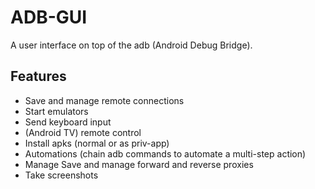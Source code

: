 # ADB-GUI
A user interface on top of the adb (Android Debug Bridge).

## Features
* Save and manage remote connections
* Start emulators
* Send keyboard input
* (Android TV) remote control
* Install apks (normal or as priv-app)
* Automations (chain adb commands to automate a multi-step action)
* Manage Save and manage forward and reverse proxies
* Take screenshots
